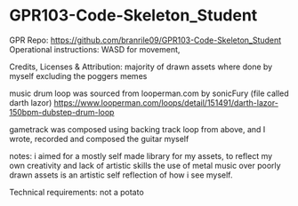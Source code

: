 # GPR103-Code-Skeleton_Student
 GPR
Repo: https://github.com/branrile09/GPR103-Code-Skeleton_Student
 Operational instructions:
WASD for movement, 

 Credits, Licenses & Attribution:
majority of drawn assets where done by myself excluding the poggers memes

music drum loop was sourced from looperman.com by sonicFury (file called darth lazor)
https://www.looperman.com/loops/detail/151491/darth-lazor-150bpm-dubstep-drum-loop

gametrack was composed using backing track loop from above, and I wrote, recorded and composed the guitar myself

notes:
i aimed for a mostly self made library for my assets, to reflect my own creativity and lack of artistic skills
the use of metal music over poorly drawn assets is an artistic self reflection of how i see myself. 


Technical requirements:
not a potato